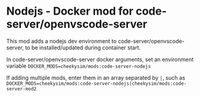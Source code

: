 # Nodejs - Docker mod for code-server/openvscode-server

This mod adds a nodejs dev environment to code-server/openvscode-server, to be installed/updated during container start.

In code-server/openvscode-server docker arguments, set an environment variable `DOCKER_MODS=cheekysim/mods:code-server-nodejs`

If adding multiple mods, enter them in an array separated by `|`, such as `DOCKER_MODS=cheekysim/mods:code-server-nodejs|cheekysim/mods:code-server-mod2`